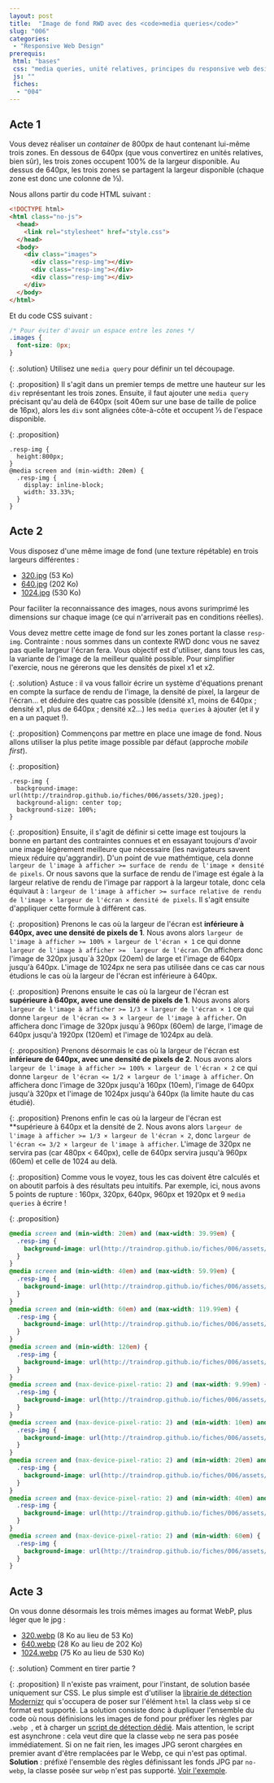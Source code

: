 ```yaml
---
layout: post
title:  "Image de fond RWD avec des <code>media queries</code>"
slug: "006"
categories:
 - "Responsive Web Design"
prerequis:
 html: "bases"
 css: "media queries, unité relatives, principes du responsive web design"
 js: ""
 fiches:
  - "004"
---
```


## Acte 1

Vous devez réaliser un <i lang="en">container</i> de 800px de haut contenant lui-même trois zones. En dessous de 640px (que vous convertirez en unités relatives, bien sûr), les trois zones occupent 100% de la largeur disponible. Au dessus de 640px, les trois zones se partagent la largeur disponible (chaque zone est donc une colonne de ⅓).

Nous allons partir du code HTML suivant :

```html
<!DOCTYPE html>
<html class="no-js">
  <head>
    <link rel="stylesheet" href="style.css">
  </head>
  <body>
    <div class="images">
      <div class="resp-img"></div>
      <div class="resp-img"></div>
      <div class="resp-img"></div>
    </div>
  </body>
</html>
```

Et du code CSS suivant :

```css
/* Pour éviter d'avoir un espace entre les zones */
.images {
  font-size: 0px;
}
```

{: .solution}
Utilisez une `media query` pour définir un tel découpage.

{: .proposition}
Il s'agit dans un premier temps de mettre une hauteur sur les `div` représentant les trois zones.
Ensuite, il faut ajouter une `media query` précisant qu'au delà de 640px (soit 40em sur une base de taille de police de 16px), alors les `div` sont alignées côte-à-côte et occupent ⅓ de l'espace disponible.

{: .proposition}
```
.resp-img {
  height:800px;
}
@media screen and (min-width: 20em) {
  .resp-img {
    display: inline-block;
    width: 33.33%;
  }
}
```

## Acte 2

Vous disposez d'une même image de fond (une texture répétable) en trois largeurs différentes :

* [320.jpg](assets/320.jpg) (53 Ko)
* [640.jpg](assets/640.jpg) (202 Ko)
* [1024.jpg](assets/1024.jpg) (530 Ko)

Pour faciliter la reconnaissance des images, nous avons surimprimé les dimensions sur chaque image (ce qui n'arriverait pas en conditions réelles).

Vous devez mettre cette image de fond sur les zones portant la classe `resp-img`. Contrainte : nous sommes dans un contexte RWD donc vous ne savez pas quelle largeur l'écran fera. Vous objectif est d'utiliser, dans  tous les cas, la variante de l'image de la meilleur qualité possible. Pour simplifier l'exercie, nous ne gérerons que les densités de pixel x1 et x2.

{: .solution}
Astuce : il va vous falloir écrire un système d'équations prenant en compte la surface de rendu de l'image, la densité de pixel, la largeur de l'écran… et déduire des quatre cas possible (densité x1, moins de 640px ; densité x1, plus de 640px ; densité x2…) les `media queries` à ajouter (et il y en a un paquet !).

{: .proposition}
Commençons par mettre en place une image de fond. Nous allons utiliser la plus petite image possible par défaut (approche <i lang="en">mobile first</i>).

{: .proposition}
```
.resp-img {
  background-image: url(http://traindrop.github.io/fiches/006/assets/320.jpeg);
  background-align: center top;
  background-size: 100%;
}
```

{: .proposition}
Ensuite, il s'agit de définir si cette image est toujours la bonne en partant des contraintes connues et en essayant toujours d'avoir une image légèrement meilleure que nécessaire (les navigateurs savent mieux réduire qu'aggrandir). D'un point de vue mathémtique, cela donne `largeur de l'image à afficher >= surface de rendu de l'image × densité de pixels`. Or nous savons que la surface de rendu de l'image est égale à la largeur relative de rendu de l'image par rapport à la largeur totale, donc cela équivaut à : `largeur de l'image à afficher >= surface relative de rendu de l'image × largeur de l'écran × densité de pixels`. Il s'agit ensuite d'appliquer cette formule à différent cas.

{: .proposition}
Prenons le cas où la largeur de l'écran est **inférieure à 640px, avec une densité de pixels de 1**. Nous avons alors `largeur de l'image à afficher >= 100% × largeur de l'écran × 1` ce qui donne `largeur de l'image à afficher >=  largeur de l'écran`. On affichera donc l'image de 320px jusqu`à 320px (20em) de large et l'image de 640px jusqu'à 640px. L'image de 1024px ne sera pas utilisée dans ce cas car nous étudions le cas où la largeur de l'écran est inférieure à 640px.

{: .proposition}
Prenons ensuite le cas où la largeur de l'écran est **supérieure à 640px, avec une densité de pixels de 1**. Nous avons alors `largeur de l'image à afficher >= 1/3 × largeur de l'écran × 1` ce qui donne `largeur de l'écran <= 3 × largeur de l'image à afficher`. On affichera donc l'image de 320px jusqu`à 960px (60em) de large, l'image de 640px jusqu'à 1920px (120em) et l'image de 1024px au delà.

{: .proposition}
Prenons désormais le cas où la largeur de l'écran est **inférieure de 640px, avec une densité de pixels de 2**. Nous avons alors `largeur de l'image à afficher >= 100% × largeur de l'écran × 2` ce qui donne `largeur de l'écran <= 1/2 × largeur de l'image à afficher`. On affichera donc l'image de 320px jusqu'à 160px (10em), l'image de 640px jusqu'à 320px et l'image de 1024px jusqu'à 640px (la limite haute du cas étudié).

{: .proposition}
Prenons enfin le cas où la largeur de l'écran est **supérieure à 640px et la densité de 2. Nous avons alors `largeur de l'image à afficher >= 1/3 × largeur de l'écran × 2`, donc `largeur de l'écran <= 3/2 × largeur de l'image à afficher`. L'image de 320px ne servira pas (car 480px < 640px), celle de 640px servira jusqu'à 960px (60em) et celle de 1024 au delà.

{: .proposition}
Comme vous le voyez, tous les cas doivent être calculés et on aboutit parfois à des résultats peu intuitifs. Par exemple, ici, nous avons 5 points de rupture : 160px, 320px, 640px, 960px et 1920px et 9 `media queries` à écrire !

{: .proposition}
```css
@media screen and (min-width: 20em) and (max-width: 39.99em) {
  .resp-img {
    background-image: url(http://traindrop.github.io/fiches/006/assets/640.jpg);
  }
}
@media screen and (min-width: 40em) and (max-width: 59.99em) {
  .resp-img {
    background-image: url(http://traindrop.github.io/fiches/006/assets/320.jpg);
  }
}
@media screen and (min-width: 60em) and (max-width: 119.99em) {
  .resp-img {
    background-image: url(http://traindrop.github.io/fiches/006/assets/640.jpg);
  }
}
@media screen and (min-width: 120em) {
  .resp-img {
    background-image: url(http://traindrop.github.io/fiches/006/assets/1024.jpg);
  }
}
@media screen and (max-device-pixel-ratio: 2) and (max-width: 9.99em) {
  .resp-img {
    background-image: url(http://traindrop.github.io/fiches/006/assets/320.jpg);
  }
}
@media screen and (max-device-pixel-ratio: 2) and (min-width: 10em) and (max-width: 19.99em) {
  .resp-img {
    background-image: url(http://traindrop.github.io/fiches/006/assets/640.jpg);
  }
}
@media screen and (max-device-pixel-ratio: 2) and (min-width: 20em) and (max-width: 39.99em) {
  .resp-img {
    background-image: url(http://traindrop.github.io/fiches/006/assets/1024.jpg);
  }
}
@media screen and (max-device-pixel-ratio: 2) and (min-width: 40em) and (max-width: 59.99em) {
  .resp-img {
    background-image: url(http://traindrop.github.io/fiches/006/assets/640.jpg);
  }
}
@media screen and (max-device-pixel-ratio: 2) and (min-width: 60em) {
  .resp-img {
    background-image: url(http://traindrop.github.io/fiches/006/assets/1024.jpg);
  }
}
```

## Acte 3

On vous donne désormais les trois mêmes images au format WebP, plus léger que le jpg :

* [320.webp](assets/320.webp) (8 Ko au lieu de 53 Ko)
* [640.webp](assets/640.webp) (28 Ko au lieu de 202 Ko)
* [1024.webp](assets/1024.webp) (75 Ko au lieu de 530 Ko)

{: .solution}
Comment en tirer partie ?

{: .proposition}
Il n'existe pas vraiment, pour l'instant, de solution basée uniquement sur CSS. Le plus simple est d'utiliser la [librairie de détection Modernizr](https://modernizr.com/) qui s'occupera de poser sur l'élément `html` la class `webp` si ce format est supporté. La solution consiste donc à dupliquer l'ensemble du code où nous définisions les images de fond pour préfixer les règles par `.webp `, et à charger un [script de détection dédié](assets/modernizr-webp.js). Mais attention, le script est asynchrone : cela veut dire que la classe `webp` ne sera pas posée immédiatement. Si on ne fait rien, les images JPG seront chargées en premier avant d'être remplacées par le Webp, ce qui n'est pas optimal. **Solution** : préfixé l'ensemble des règles définissant les fonds JPG par `no-webp`, la classe posée sur `webp` n'est pas supporté. [Voir l'exemple](example).
